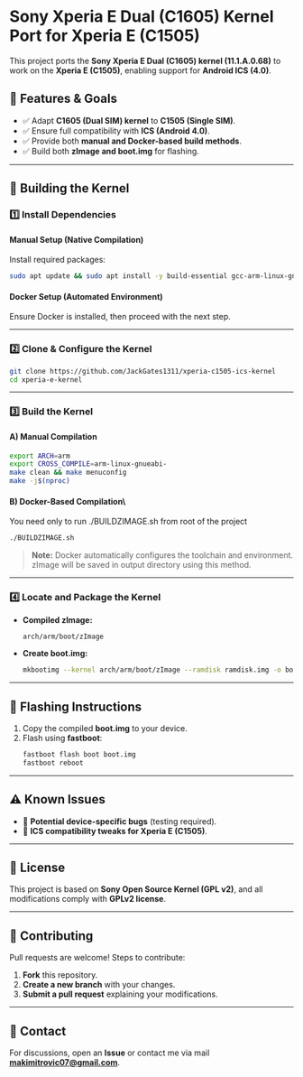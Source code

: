 # Sony Xperia E Dual (C1605) Kernel Port for Xperia E (C1505)

This project ports the **Sony Xperia E Dual (C1605) kernel (11.1.A.0.68)** to work on the **Xperia E (C1505)**, enabling support for **Android ICS (4.0)**.

## 📌 Features & Goals  
- ✅ Adapt **C1605 (Dual SIM) kernel** to **C1505 (Single SIM)**.  
- ✅ Ensure full compatibility with **ICS (Android 4.0)**.  
- ✅ Provide both **manual and Docker-based build methods**.  
- ✅ Build both **zImage and boot.img** for flashing.  

---

## 🔧 **Building the Kernel**  

### **1️⃣ Install Dependencies**  
#### **Manual Setup (Native Compilation)**  
Install required packages:  
```bash
sudo apt update && sudo apt install -y build-essential gcc-arm-linux-gnueabi bc
```

#### **Docker Setup (Automated Environment)**  
Ensure Docker is installed, then proceed with the next step.

---

### **2️⃣ Clone & Configure the Kernel**  
```bash
git clone https://github.com/JackGates1311/xperia-c1505-ics-kernel
cd xperia-e-kernel  
```

---

### **3️⃣ Build the Kernel**  
#### **A) Manual Compilation**  
```bash
export ARCH=arm  
export CROSS_COMPILE=arm-linux-gnueabi-  
make clean && make menuconfig  
make -j$(nproc)
```

#### **B) Docker-Based Compilation**\
You need only to run ./BUILDZIMAGE.sh from root of the project
```bash
./BUILDZIMAGE.sh
```
> **Note:** Docker automatically configures the toolchain and environment. zImage will be saved in output directory using this method.

---

### **4️⃣ Locate and Package the Kernel**  
- **Compiled zImage:**  
  ```plaintext
  arch/arm/boot/zImage
  ```
- **Create boot.img:**  
  ```bash
  mkbootimg --kernel arch/arm/boot/zImage --ramdisk ramdisk.img -o boot.img
  ```

---

## 📲 **Flashing Instructions**  
1. Copy the compiled **boot.img** to your device.  
2. Flash using **fastboot**:  
   ```bash
   fastboot flash boot boot.img
   fastboot reboot
   ```

---

## ⚠️ **Known Issues**  
- 🔄 **Potential device-specific bugs** (testing required).  
- 🔄 **ICS compatibility tweaks for Xperia E (C1505)**.  

---

## 📜 **License**  
This project is based on **Sony Open Source Kernel (GPL v2)**, and all modifications comply with **GPLv2 license**.  

---

## 🤝 **Contributing**  
Pull requests are welcome! Steps to contribute:  
1. **Fork** this repository.  
2. **Create a new branch** with your changes.  
3. **Submit a pull request** explaining your modifications.  

---

## 📧 **Contact**  
For discussions, open an **Issue** or contact me via mail **makimitrovic07@gmail.com**.  

